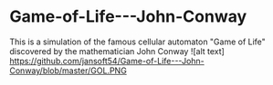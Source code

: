 # Game-of-Life---John-Conway
This is a simulation of the famous cellular automaton "Game of Life" discovered by the mathematician John Conway
![alt text] https://github.com/jansoft54/Game-of-Life---John-Conway/blob/master/GOL.PNG
